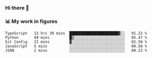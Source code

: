 ### Hi there 👋

### 📊 My work in figures

<!--START_SECTION:waka-->

```text
TypeScript   13 hrs 39 mins  ██████████████████████▓░░   91.22 %
Python       49 mins         █▒░░░░░░░░░░░░░░░░░░░░░░░   05.47 %
Git Config   22 mins         ▓░░░░░░░░░░░░░░░░░░░░░░░░   02.50 %
JavaScript   5 mins          ░░░░░░░░░░░░░░░░░░░░░░░░░   00.58 %
JSON         2 mins          ░░░░░░░░░░░░░░░░░░░░░░░░░   00.23 %
```

<!--END_SECTION:waka-->
